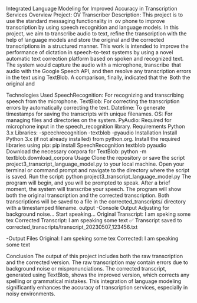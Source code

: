 Integrated Language Modeling for Improved Accuracy in Transcription Services
Overview
Project: OV Transcriber Description: This project is to use the standard messaging functionality in ov phone to improve transcription by using speech recognition and language models. In this project, we aim to transcribe audio to text, refine the transcription with the help of language models and store the original and the corrected transcriptions in a structured manner. This work is intended to improve the performance of dictation in speech-to-text systems by using a novel automatic text correction platform based on spoken and recognized text. The system would capture the audio with a microphone, transcribe that audio with the Google Speech API, and then resolve any transcription errors in the text using TextBlob. A comparison, finally, indicated that the Both the original and

Technologies Used
SpeechRecognition: For recognizing and transcribing speech from the microphone.
TextBlob: For correcting the transcription errors by automatically correcting the text.
Datetime: To generate timestamps for saving the transcripts with unique filenames.
OS: For managing files and directories on the system.
PyAudio: Required for microphone input in the speech_recognition library.
Requirements
Python 3.x
Libraries: -speechrecognition -textblob -pyaudio
Installation
Install Python 3.x (if not already installed) from python.org.
Install the required libraries using pip: pip install SpeechRecognition textblob pyaudio
Download the necessary corpora for TextBlob: python -m textblob.download_corpora
Usage
Clone the repository or save the script project3_transcript_language_model.py to your local machine.
Open your terminal or command prompt and navigate to the directory where the script is saved.
Run the script: python project3_transcript_language_model.py
The program will begin, and you will be prompted to speak. After a brief moment, the system will transcribe your speech.
The program will show both the original transcription and the corrected transcription.
Both transcriptions will be saved to a file in the corrected_transcripts/ directory with a timestamped filename.
output
-Console Output Adjusting for background noise... Start speaking... Original Transcript: I am speking some tex Corrected Transcript: I am speaking some text ✅ Transcript saved to corrected_transcripts/transcript_20230507_123456.txt

-Output Files Original: I am speking some tex Corrected: I am speaking some text

Conclusion
The output of this project includes both the raw transcription and the corrected version. The raw transcription may contain errors due to background noise or mispronunciations. The corrected transcript, generated using TextBlob, shows the improved version, which corrects any spelling or grammatical mistakes. This integration of language modeling significantly enhances the accuracy of transcription services, especially in noisy environments.
